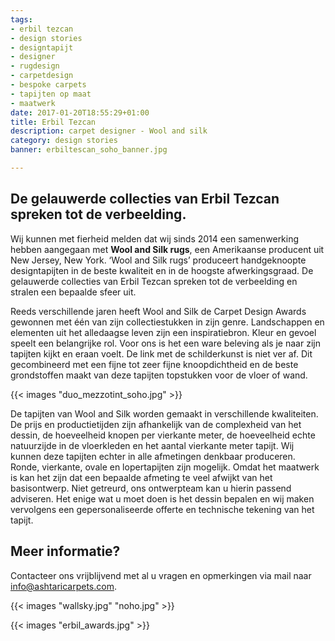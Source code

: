 ```yaml
---
tags:
- erbil tezcan
- design stories
- designtapijt
- designer
- rugdesign
- carpetdesign
- bespoke carpets
- tapijten op maat
- maatwerk
date: 2017-01-20T18:55:29+01:00
title: Erbil Tezcan
description: carpet designer - Wool and silk
category: design stories
banner: erbiltescan_soho_banner.jpg

---
```


## De gelauwerde collecties van Erbil Tezcan spreken tot de verbeelding.

Wij kunnen met fierheid melden dat wij sinds 2014 een samenwerking hebben aangegaan met **Wool and Silk rugs**, een Amerikaanse producent uit New Jersey, New York. ‘Wool and Silk rugs’ produceert handgeknoopte designtapijten in de beste kwaliteit en in de hoogste afwerkingsgraad. De gelauwerde collecties van Erbil Tezcan spreken tot de verbeelding en stralen een bepaalde sfeer uit.

<!--more-->

Reeds verschillende jaren heeft Wool and Silk de Carpet Design Awards gewonnen met één van zijn collectiestukken in zijn genre. Landschappen en elementen uit het alledaagse leven zijn een inspiratiebron. Kleur en gevoel speelt een belangrijke rol. Voor ons is het een ware beleving als je naar zijn tapijten kijkt en eraan voelt. De link met de schilderkunst is niet ver af. Dit gecombineerd met een fijne tot zeer fijne knoopdichtheid en de beste grondstoffen maakt van deze tapijten topstukken voor de vloer of wand.

{{< images "duo_mezzotint_soho.jpg" >}}

De tapijten van Wool and Silk worden gemaakt in verschillende kwaliteiten. De prijs en productietijden zijn afhankelijk van de complexheid van het dessin, de hoeveelheid knopen per vierkante meter, de hoeveelheid echte natuurzijde in de vloerkleden en het aantal vierkante meter tapijt. Wij kunnen deze tapijten echter in alle afmetingen denkbaar produceren. Ronde, vierkante, ovale en lopertapijten zijn mogelijk. Omdat het maatwerk is kan het zijn dat een bepaalde afmeting te veel afwijkt van het basisontwerp. Niet getreurd, ons ontwerpteam kan u hierin passend adviseren. Het enige wat u moet doen is het dessin bepalen en wij maken vervolgens een gepersonaliseerde offerte en technische tekening van het tapijt.

## Meer informatie?
Contacteer ons vrijblijvend met al u vragen en opmerkingen via mail naar info@ashtaricarpets.com.

{{< images "wallsky.jpg" "noho.jpg" >}}

{{< images "erbil_awards.jpg" >}}
